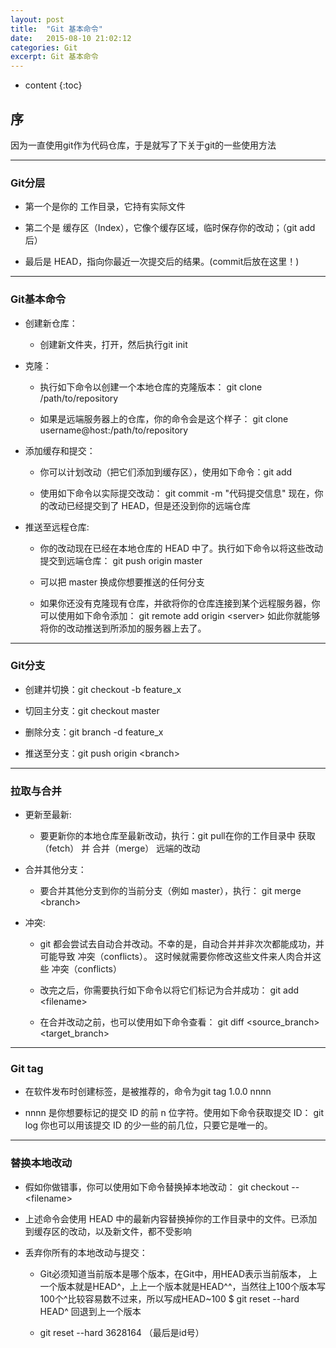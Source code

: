 ```yaml
---
layout: post
title:  "Git 基本命令"
date:   2015-08-10 21:02:12
categories: Git
excerpt: Git 基本命令
---
```


* content
{:toc}


## 序

因为一直使用git作为代码仓库，于是就写了下关于git的一些使用方法

---

### Git分层

 * 第一个是你的 工作目录，它持有实际文件

 * 第二个是 缓存区（Index），它像个缓存区域，临时保存你的改动；（git add后）

 * 最后是 HEAD，指向你最近一次提交后的结果。(commit后放在这里！)

---

### Git基本命令

 * 创建新仓库：

   * 创建新文件夹，打开，然后执行git init

 * 克隆：

   * 执行如下命令以创建一个本地仓库的克隆版本：
git clone /path/to/repository

   * 如果是远端服务器上的仓库，你的命令会是这个样子：
git clone username@host:/path/to/repository

 * 添加缓存和提交：

   * 你可以计划改动（把它们添加到缓存区），使用如下命令：git add <filename>

   * 使用如下命令以实际提交改动：
git commit -m "代码提交信息"
现在，你的改动已经提交到了 HEAD，但是还没到你的远端仓库

 * 推送至远程仓库:

   * 你的改动现在已经在本地仓库的 HEAD 中了。执行如下命令以将这些改动提交到远端仓库：
git push origin master

   * 可以把 master 换成你想要推送的任何分支

   * 如果你还没有克隆现有仓库，并欲将你的仓库连接到某个远程服务器，你可以使用如下命令添加：
git remote add origin \<server\>
如此你就能够将你的改动推送到所添加的服务器上去了。

---

### Git分支

 * 创建并切换：git checkout -b feature_x

 * 切回主分支：git checkout master

 * 删除分支：git branch -d feature_x

 * 推送至分支：git push origin \<branch\>

---

### 拉取与合并

 * 更新至最新:

   * 要更新你的本地仓库至最新改动，执行：git pull在你的工作目录中 获取（fetch） 并 合并（merge） 远端的改动

 * 合并其他分支：

   * 要合并其他分支到你的当前分支（例如 master），执行：
git merge \<branch\>

 * 冲突:

   * git 都会尝试去自动合并改动。不幸的是，自动合并并非次次都能成功，并可能导致 冲突（conflicts）。
这时候就需要你修改这些文件来人肉合并这些 冲突（conflicts）

   * 改完之后，你需要执行如下命令以将它们标记为合并成功：
git add \<filename\>

   * 在合并改动之前，也可以使用如下命令查看：
git diff \<source_branch\> \<target_branch\>

---

### Git tag

 * 在软件发布时创建标签，是被推荐的，命令为git tag 1.0.0 nnnn

 * nnnn 是你想要标记的提交 ID 的前 n 位字符。使用如下命令获取提交 ID：
git log
你也可以用该提交 ID 的少一些的前几位，只要它是唯一的。

---

### 替换本地改动

 * 假如你做错事，你可以使用如下命令替换掉本地改动：
git checkout -- \<filename\>

 * 上述命令会使用 HEAD 中的最新内容替换掉你的工作目录中的文件。已添加到缓存区的改动，以及新文件，都不受影响

 * 丢弃你所有的本地改动与提交：

   * Git必须知道当前版本是哪个版本，在Git中，用HEAD表示当前版本，
上一个版本就是HEAD^，上上一个版本就是HEAD^^，当然往上100个版本写100个^比较容易数不过来，所以写成HEAD~100
$ git reset --hard HEAD^
回退到上一个版本

   * git reset --hard 3628164
（最后是id号）